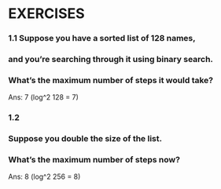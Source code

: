 # EXERCISES
### 1.1 Suppose you have a sorted list of 128 names, 
### and you’re searching through it using binary search. 
### What’s the maximum number of steps it would take?
Ans: 7 (log^2 128 = 7)

### 1.2 
### Suppose you double the size of the list. 
### What’s the maximum number of steps now?
Ans: 8 (log^2 256 = 8)